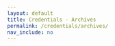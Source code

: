 ```yaml
---
layout: default
title: Credentials - Archives
permalink: /credentials/archives/
nav_include: no
---
```


<div id="archive-root"></div>

<script crossorigin src="https://unpkg.com/react@18/umd/react.production.min.js"></script>
<script crossorigin src="https://unpkg.com/react-dom@18/umd/react-dom.production.min.js"></script>

<script>
  const e = React.createElement;
  const { useState, useMemo, useEffect } = React;

  const archives = [
    {% assign sorted_archives = site.data.archives | sort: 'date' | reverse %}
    {% for arch in sorted_archives %}
    {
      name: {{ arch.name | jsonify }},
      authority: {{ arch.authority | jsonify }},
      date: {{ arch.date | jsonify }},
      credential_id: {{ arch.credential_id | jsonify }},
      cred_link: {{ arch.cred_link | jsonify }},
      drive_link: {{ arch.drive_link | jsonify }},
      image: "/assets/img/logos/{{ arch.image }}"
    },
    {% endfor %}
  ];

  function parseQuery(queryString) {
    const params = new URLSearchParams(queryString);
    return {
      search: params.get("search") || "",
      page: parseInt(params.get("page") || "1", 10)
    };
  }


  function ArchiveApp() {
    const PAGE_SIZE = 6;
    const [search, setSearch] = useState(parseQuery(window.location.search).search);
    const [page, setPage] = useState(() => {
      const parsed = parseQuery(window.location.search);
      return isNaN(parsed.page) || parsed.page < 1 ? 1 : parsed.page;
    });

    

    const filtered = useMemo(() => {
      const query = search.trim().toLowerCase();

      if (!query || query.length < 3) return archives;

      let result = archives;

      const nameMatch = query.match(/^name:(.*)$/);
      const dateMatch = query.match(/^date:(\d{4}-\d{2}-\d{2})$/);
      const authMatch = query.match(/^authority:(.*)$/);

      if (nameMatch) {
        const term = nameMatch[1].trim();
        result = archives.filter(a => a.name.toLowerCase().includes(term));
      } else if (authMatch) {
        const term = authMatch[1].trim();
        result = archives.filter(a => a.authority.toLowerCase().includes(term));
      } else if (dateMatch) {
        const fromDate = new Date(dateMatch[1]);
        result = archives.filter(a => new Date(a.date) >= fromDate);
      } else {
        result = archives.filter(a => a.name.toLowerCase().includes(query));
      }
      return result;
    }, [search]);

    const pageCount = Math.ceil(filtered.length / PAGE_SIZE);
    const currentItems = useMemo(
      () => filtered.slice((page - 1) * PAGE_SIZE, page * PAGE_SIZE),
      [filtered, page]
    );

    useEffect(() => {
      if (page > pageCount) setPage(1);
    }, [pageCount]);

    useEffect(() => {
      const url = new URL(window.location);
      if (search) {
        url.searchParams.set("search", search);
      } else {
        url.searchParams.delete("search");
      }
      if (page > 1) {
        url.searchParams.set("page", page);
      } else {
        url.searchParams.delete("page");
      }
      window.history.replaceState({}, "", url);
    }, [search, page]);

    return e("div", { className: "archives" },
      e("div", { className: "search-container" },
        e("input", {
          type: "text",
          placeholder: "Search by name, date, authority...",
          value: search,
          onChange: e => setSearch(e.target.value),
          className: "search-input"
        }),
        e("div", { className: "tooltip" },
          e("span", { className: "tooltip-icon" }, "?"),
          e("div", { className: "tooltip-box" },
            e("div", null, "Search keys:"),
            e("div", null, 'name:aws'),
            e("div", null, 'authority:udemy'),
            e("div", null, "date:2023-01-01")
          )
        )
      ),

      e("div", { className: "pagination" },
        e("button", { onClick: () => setPage(p => Math.max(1, p - 1)), disabled: page === 1 }, "Previous"),
        ` ${page} / ${pageCount} `,
        e("button", { onClick: () => setPage(p => Math.min(pageCount, p + 1)), disabled: page >= pageCount }, "Next")
      ),

      e("ul", { className: "archive-grid" },
        currentItems.map((arch, i) =>
          e("li", { className: "archive-item", key: i },
            e("a", { href: arch.cred_link, target: "_blank" },
              e("img", { src: arch.image, alt: arch.name, className: "arch-logo" })
            ),
            e("h2", { className: "arch-name" }, arch.name),
            e("p", null, e("strong", null, "Authority: "), arch.authority),
            e("p", null, e("strong", null, "Date: "), arch.date),
            e("p", null, e("strong", null, "Credential ID: "), arch.credential_id),
            e("p", { className: "verify-row" },
              e("strong", null, "Verify it live: "),
              e("a", { href: arch.drive_link, target: "_blank", className: "stars-container" },
                e("span", { className: "stars" },
                  Array.from({ length: 5 }).map((_, idx) =>
                    e("svg", { className: "star", viewBox: "0 0 24 24", width: 20, height: 20, key: idx },
                      e("path", { d: "M12 .587l3.668 7.57L24 9.748l-6 5.848 1.415 8.258L12 19.771l-7.415 4.083L6 15.596 0 9.748l8.332-1.591z" })
                    )
                  )
                )
              )
            )
          )
        )
      ),

      e("div", { className: "instruction", style: { position: "fixed", bottom: 0, left: 0, width: "100%", backgroundColor: "#f8f8f8", color: "#555", padding: "10px", textAlign: "center", zIndex: 1000 } },
        "Click on the verify star to see a live document."
      )
    );
  }

  ReactDOM.createRoot(document.getElementById("archive-root")).render(e(ArchiveApp));
</script>

<style>
.search-container {
  display: flex;
  justify-content: center;
  align-items: center;
  gap: 10px;
  margin: 30px auto;
  position: relative;
}

.search-input {
  width: 60%;
  padding: 10px;
  font-size: 16px;
}

.tooltip {
  position: relative;
  display: inline-block;
  cursor: pointer;
}

.tooltip-icon {
  background-color: #000;
  color: #fff;
  border-radius: 50%;
  padding: 4px 8px;
  font-size: 14px;
  line-height: 1;
  user-select: none;
}

.tooltip-box {
  display: none;
  position: absolute;
  top: 120%;
  left: 0;
  background-color: #000;
  color: #fff;
  padding: 8px 12px;
  border-radius: 4px;
  white-space: nowrap;
  font-size: 13px;
  z-index: 1000;
}

.tooltip:hover .tooltip-box {
  display: block;
}
  .archives {
    font-family: Arial, sans-serif;
    margin: 20px;
  }

  .archive-grid {
    list-style: none;
    padding: 0;
    display: grid;
    grid-template-columns: repeat(3, 1fr);
    grid-gap: 20px;
  }

  .archive-item {
    border: 1px solid #ddd;
    border-radius: 8px;
    padding: 15px;
    position: relative;
    min-height: 200px;
  }

  .arch-logo {
    max-width: 80px;
    height: auto;
    position: absolute;
    bottom: 10px;
    right: 10px;
  }

  .arch-name {
    margin-top: 0;
  }

  .pagination {
    text-align: center;
    margin: 20px 0;
  }

  .pagination button {
    padding: 8px 15px;
    margin: 0 5px;
    cursor: pointer;
  }

  .verify-row {
    margin-top: 10px;
    font-size: 1rem;
  }

  .stars-container {
    display: inline-block;
    position: relative;
    overflow: hidden;
    text-decoration: none;
    height: 20px;
    margin-left: 5px;
  }

  .stars {
    display: flex;
    width: 100px;
    height: 20px;
  }

  .star {
    fill: #ccc;
    transition: fill 0.3s ease;
    margin: 0 2px;
  }

  .stars-container:hover .star {
    fill: gold;
  }

  .instruction {
    position: fixed;
    bottom: 0;
    left: 0;
    width: 100%;
    background-color: #f8f8f8;
    color: #555;
    padding: 10px;
    text-align: center;
    z-index: 1000;
    animation: ziggle 0.5s infinite alternate;
  }

  @keyframes ziggle {
    0% { transform: translateX(-5px); }
    100% { transform: translateX(5px); }
  }
</style>